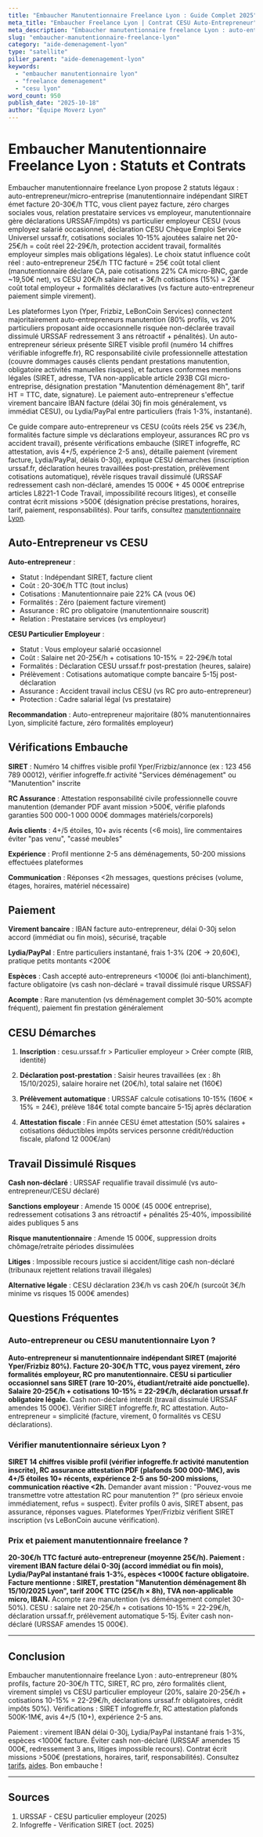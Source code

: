 ```yaml
---
title: "Embaucher Manutentionnaire Freelance Lyon : Guide Complet 2025"
meta_title: "Embaucher Freelance Lyon | Contrat CESU Auto-Entrepreneur"
meta_description: "Embaucher manutentionnaire freelance Lyon : auto-entrepreneur facture vs CESU particulier employeur. 20-30€/h, contrat, paiement, RC assurance."
slug: "embaucher-manutentionnaire-freelance-lyon"
category: "aide-demenagement-lyon"
type: "satellite"
pilier_parent: "aide-demenagement-lyon"
keywords:
  - "embaucher manutentionnaire lyon"
  - "freelance demenagement"
  - "cesu lyon"
word_count: 950
publish_date: "2025-10-18"
author: "Équipe Moverz Lyon"
---
```


# Embaucher Manutentionnaire Freelance Lyon : Statuts et Contrats

Embaucher manutentionnaire freelance Lyon propose 2 statuts légaux : auto-entrepreneur/micro-entreprise (manutentionnaire indépendant SIRET émet facture 20-30€/h TTC, vous client payez facture, zéro charges sociales vous, relation prestataire services vs employeur, manutentionnaire gère déclarations URSSAF/impôts) vs particulier employeur CESU (vous employez salarié occasionnel, déclaration CESU Chèque Emploi Service Universel urssaf.fr, cotisations sociales 10-15% ajoutées salaire net 20-25€/h = coût réel 22-29€/h, protection accident travail, formalités employeur simples mais obligations légales). Le choix statut influence coût réel : auto-entrepreneur 25€/h TTC facturé = 25€ coût total client (manutentionnaire déclare CA, paie cotisations 22% CA micro-BNC, garde ~19,50€ net), vs CESU 20€/h salaire net + 3€/h cotisations (15%) = 23€ coût total employeur + formalités déclaratives (vs facture auto-entrepreneur paiement simple virement).

Les plateformes Lyon (Yper, Frizbiz, LeBonCoin Services) connectent majoritairement auto-entrepreneurs manutention (80% profils, vs 20% particuliers proposant aide occasionnelle risquée non-déclarée travail dissimulé URSSAF redressement 3 ans rétroactif + pénalités). Un auto-entrepreneur sérieux présente SIRET visible profil (numéro 14 chiffres vérifiable infogreffe.fr), RC responsabilité civile professionnelle attestation (couvre dommages causés clients pendant prestations manutention, obligatoire activités manuelles risques), et factures conformes mentions légales (SIRET, adresse, TVA non-applicable article 293B CGI micro-entreprise, désignation prestation "Manutention déménagement 8h", tarif HT = TTC, date, signature). Le paiement auto-entrepreneur s'effectue virement bancaire IBAN facture (délai 30j fin mois généralement, vs immédiat CESU), ou Lydia/PayPal entre particuliers (frais 1-3%, instantané).

Ce guide compare auto-entrepreneur vs CESU (coûts réels 25€ vs 23€/h, formalités facture simple vs déclarations employeur, assurances RC pro vs accident travail), présente vérifications embauche (SIRET infogreffe, RC attestation, avis 4+/5, expérience 2-5 ans), détaille paiement (virement facture, Lydia/PayPal, délais 0-30j), explique CESU démarches (inscription urssaf.fr, déclaration heures travaillées post-prestation, prélèvement cotisations automatique), révèle risques travail dissimulé (URSSAF redressement cash non-déclaré, amendes 15 000€ + 45 000€ entreprise articles L8221-1 Code Travail, impossibilité recours litiges), et conseille contrat écrit missions >500€ (désignation précise prestations, horaires, tarif, paiement, responsabilités). Pour tarifs, consultez [manutentionnaire Lyon](/blog/satellites/manutentionnaire-demenagement-lyon).

## Auto-Entrepreneur vs CESU

**Auto-entrepreneur** :
- Statut : Indépendant SIRET, facture client
- Coût : 20-30€/h TTC (tout inclus)
- Cotisations : Manutentionnaire paie 22% CA (vous 0€)
- Formalités : Zéro (paiement facture virement)
- Assurance : RC pro obligatoire (manutentionnaire souscrit)
- Relation : Prestataire services (vs employeur)

**CESU Particulier Employeur** :
- Statut : Vous employeur salarié occasionnel
- Coût : Salaire net 20-25€/h + cotisations 10-15% = 22-29€/h total
- Formalités : Déclaration CESU urssaf.fr post-prestation (heures, salaire)
- Prélèvement : Cotisations automatique compte bancaire 5-15j post-déclaration
- Assurance : Accident travail inclus CESU (vs RC pro auto-entrepreneur)
- Protection : Cadre salarial légal (vs prestataire)

**Recommandation** : Auto-entrepreneur majoritaire (80% manutentionnaires Lyon, simplicité facture, zéro formalités employeur)

## Vérifications Embauche

**SIRET** : Numéro 14 chiffres visible profil Yper/Frizbiz/annonce (ex : 123 456 789 00012), vérifier infogreffe.fr activité "Services déménagement" ou "Manutention" inscrite

**RC Assurance** : Attestation responsabilité civile professionnelle couvre manutention (demander PDF avant mission >500€, vérifie plafonds garanties 500 000-1 000 000€ dommages matériels/corporels)

**Avis clients** : 4+/5 étoiles, 10+ avis récents (<6 mois), lire commentaires éviter "pas venu", "cassé meubles"

**Expérience** : Profil mentionne 2-5 ans déménagements, 50-200 missions effectuées plateformes

**Communication** : Réponses <2h messages, questions précises (volume, étages, horaires, matériel nécessaire)

## Paiement

**Virement bancaire** : IBAN facture auto-entrepreneur, délai 0-30j selon accord (immédiat ou fin mois), sécurisé, traçable

**Lydia/PayPal** : Entre particuliers instantané, frais 1-3% (20€ → 20,60€), pratique petits montants <200€

**Espèces** : Cash accepté auto-entrepreneurs <1000€ (loi anti-blanchiment), facture obligatoire (vs cash non-déclaré = travail dissimulé risque URSSAF)

**Acompte** : Rare manutention (vs déménagement complet 30-50% acompte fréquent), paiement fin prestation généralement

## CESU Démarches

1. **Inscription** : cesu.urssaf.fr > Particulier employeur > Créer compte (RIB, identité)

2. **Déclaration post-prestation** : Saisir heures travaillées (ex : 8h 15/10/2025), salaire horaire net (20€/h), total salaire net (160€)

3. **Prélèvement automatique** : URSSAF calcule cotisations 10-15% (160€ × 15% = 24€), prélève 184€ total compte bancaire 5-15j après déclaration

4. **Attestation fiscale** : Fin année CESU émet attestation (50% salaires + cotisations déductibles impôts services personne crédit/réduction fiscale, plafond 12 000€/an)

## Travail Dissimulé Risques

**Cash non-déclaré** : URSSAF requalifie travail dissimulé (vs auto-entrepreneur/CESU déclaré)

**Sanctions employeur** : Amende 15 000€ (45 000€ entreprise), redressement cotisations 3 ans rétroactif + pénalités 25-40%, impossibilité aides publiques 5 ans

**Risque manutentionnaire** : Amende 15 000€, suppression droits chômage/retraite périodes dissimulées

**Litiges** : Impossible recours justice si accident/litige cash non-déclaré (tribunaux rejettent relations travail illégales)

**Alternative légale** : CESU déclaration 23€/h vs cash 20€/h (surcoût 3€/h minime vs risques 15 000€ amendes)

## Questions Fréquentes

### Auto-entrepreneur ou CESU manutentionnaire Lyon ?

**Auto-entrepreneur si manutentionnaire indépendant SIRET (majorité Yper/Frizbiz 80%). Facture 20-30€/h TTC, vous payez virement, zéro formalités employeur, RC pro manutentionnaire. CESU si particulier occasionnel sans SIRET (rare 10-20%, étudiant/retraité aide ponctuelle). Salaire 20-25€/h + cotisations 10-15% = 22-29€/h, déclaration urssaf.fr obligatoire légale.** Cash non-déclaré interdit (travail dissimulé URSSAF amendes 15 000€). Vérifier SIRET infogreffe.fr, RC attestation. Auto-entrepreneur = simplicité (facture, virement, 0 formalités vs CESU déclarations).

### Vérifier manutentionnaire sérieux Lyon ?

**SIRET 14 chiffres visible profil (vérifier infogreffe.fr activité manutention inscrite), RC assurance attestation PDF (plafonds 500 000-1M€), avis 4+/5 étoiles 10+ récents, expérience 2-5 ans 50-200 missions, communication réactive <2h.** Demander avant mission : "Pouvez-vous me transmettre votre attestation RC pour manutention ?" (pro sérieux envoie immédiatement, refus = suspect). Éviter profils 0 avis, SIRET absent, pas assurance, réponses vagues. Plateformes Yper/Frizbiz vérifient SIRET inscription (vs LeBonCoin aucune vérification).

### Prix et paiement manutentionnaire freelance ?

**20-30€/h TTC facturé auto-entrepreneur (moyenne 25€/h). Paiement : virement IBAN facture délai 0-30j (accord immédiat ou fin mois), Lydia/PayPal instantané frais 1-3%, espèces <1000€ facture obligatoire. Facture mentionne : SIRET, prestation "Manutention déménagement 8h 15/10/2025 Lyon", tarif 200€ TTC (25€/h × 8h), TVA non-applicable micro, IBAN.** Acompte rare manutention (vs déménagement complet 30-50%). CESU : salaire net 20-25€/h + cotisations 10-15% = 22-29€/h, déclaration urssaf.fr, prélèvement automatique 5-15j. Éviter cash non-déclaré (URSSAF amendes 15 000€).

---

## Conclusion

Embaucher manutentionnaire freelance Lyon : auto-entrepreneur (80% profils, facture 20-30€/h TTC, SIRET, RC pro, zéro formalités client, virement simple) vs CESU particulier employeur (20%, salaire 20-25€/h + cotisations 10-15% = 22-29€/h, déclarations urssaf.fr obligatoires, crédit impôts 50%). Vérifications : SIRET infogreffe.fr, RC attestation plafonds 500K-1M€, avis 4+/5 (10+), expérience 2-5 ans.

Paiement : virement IBAN délai 0-30j, Lydia/PayPal instantané frais 1-3%, espèces <1000€ facture. Éviter cash non-déclaré (URSSAF amendes 15 000€, redressement 3 ans, litiges impossible recours). Contrat écrit missions >500€ (prestations, horaires, tarif, responsabilités). Consultez [tarifs](/blog/satellites/manutentionnaire-demenagement-lyon), [aides](/blog/satellites/aide-financiere-demenagement-lyon). Bon embauche !

---

## Sources

1. URSSAF - CESU particulier employeur (2025)
2. Infogreffe - Vérification SIRET (oct. 2025)


